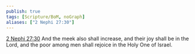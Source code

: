 ```yaml
---
publish: true
tags: [Scripture/BoM, noGraph]
aliases: ["2 Nephi 27:30"]
---
```

[2 Nephi 27:30](https://churchofjesuschrist.org/study/scriptures/bofm/2-ne/27?lang=eng&id=p30#p30) And the meek also shall increase, and their joy shall be in the Lord, and the poor among men shall rejoice in the Holy One of Israel.
